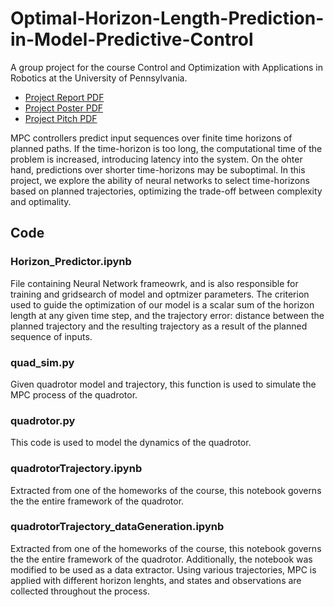 # Optimal-Horizon-Length-Prediction-in-Model-Predictive-Control
A group project for the course Control and Optimization with Applications in Robotics at the University of Pennsylvania.

- [Project Report PDF](https://github.com/Zador-Pataki/Optimal-Horizon-Length-Prediction-in-Model-Predictive-Control/files/7730444/MEAM_517_Group_11_Final_Report.1.pdf)
- [Project Poster PDF](https://github.com/Zador-Pataki/Optimal-Horizon-Length-Prediction-in-Model-Predictive-Control/files/7730431/group_11_presentation.pdf)
- [Project Pitch PDF](https://github.com/Zador-Pataki/Optimal-Horizon-Length-Prediction-in-Model-Predictive-Control/files/7730434/517.Project.Pitch.pdf)

MPC controllers predict input sequences over finite time horizons of planned paths. If the time-horizon is too long, the computational time of the problem is increased, introducing latency into the system. On the ohter hand, predictions over shorter time-horizons may be suboptimal. In this project, we explore the ability of neural networks to select time-horizons based on planned trajectories, optimizing the trade-off between complexity and optimality. 

## Code
### Horizon_Predictor.ipynb
File containing Neural Network frameowrk, and is also responsible for training and gridsearch of model and optmizer parameters. The criterion used to guide the optimization of our model is a scalar sum of the horizon length at any given time step, and the trajectory error: distance between the planned trajectory and the resulting trajectory as a result of the planned sequence of inputs. 

### quad_sim.py
Given quadrotor model and trajectory, this function is used to simulate the MPC process of the quadrotor.

### quadrotor.py
This code is used to model the dynamics of the quadrotor.

### quadrotorTrajectory.ipynb
Extracted from one of the homeworks of the course, this notebook governs the the entire framework of the quadrotor. 

### quadrotorTrajectory_dataGeneration.ipynb
Extracted from one of the homeworks of the course, this notebook governs the the entire framework of the quadrotor. Additionally, the notebook was modified to be used as a data extractor. Using various trajectories, MPC is applied with different horizon lenghts, and states and observations are collected throughout the process.





